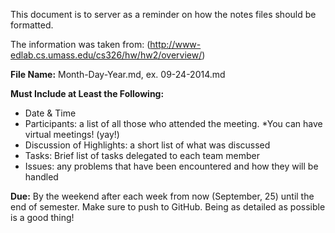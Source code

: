 This document is to server as a reminder on how the notes files should be formatted.

The information was taken from: 
(http://www-edlab.cs.umass.edu/cs326/hw/hw2/overview/)

**File Name:** Month-Day-Year.md, ex. 09-24-2014.md

**Must Include at Least the Following:**
- Date & Time
- Participants: a list of all those who attended the meeting. *You can have virtual meetings! (yay!)
- Discussion of Highlights: a short list of what was discussed
- Tasks: Brief list of tasks delegated to each team member
- Issues: any problems that have been encountered and how they will be handled

**Due:** By the weekend after each week from now (September, 25) until the end of semester. Make sure to push to GitHub. Being as detailed as possible is a good thing!